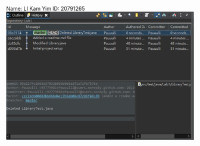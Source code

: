 Name: LI Kam Yim
ID: 20791265
![alt text](https://github.com/Pauuulli/Comp3111-lab1-2022s/blob/master/Lab1Screenshot.png?raw=true)
